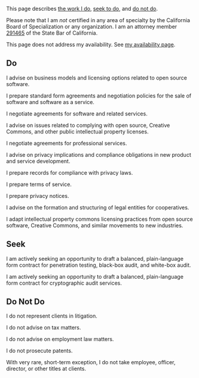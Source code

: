 This page describes [the work I do](#do), [seek to do](#seek), and [do not do](#do-not-do).

Please note that I am _not_ certified in any area of specialty by the California Board of Specialization or any organization.  I am an attorney member [291465](http://members.calbar.ca.gov/fal/Licensee/Detail/291465) of the State Bar of California.

This page does not address my availability.  See [my availability page](https://availability.kemitchell.com).

## Do

I advise on business models and licensing options related to open source software.

I prepare standard form agreements and negotiation policies for the sale of software and software as a service.

I negotiate agreements for software and related services.

I advise on issues related to complying with open source, Creative Commons, and other public intellectual property licenses.

I negotiate agreements for professional services.

I advise on privacy implications and compliance obligations in new product and service development.

I prepare records for compliance with privacy laws.

I prepare terms of service.

I prepare privacy notices.

I advise on the formation and structuring of legal entities for cooperatives.

I adapt intellectual property commons licensing practices from open source software, Creative Commons, and similar movements to new industries.

## Seek

I am actively seeking an opportunity to draft a balanced, plain-language form contract for penetration testing, black-box audit, and white-box audit.

I am actively seeking an opportunity to draft a balanced, plain-language form contract for cryptographic audit services.

## Do Not Do

I do not represent clients in litigation.

I do not advise on tax matters.

I do not advise on employment law matters.

I do not prosecute patents.

With very rare, short-term exception, I do not take employee, officer, director, or other titles at clients.
